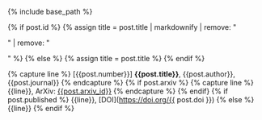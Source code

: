 {% include base_path %}

{% if post.id %}
  {% assign title = post.title | markdownify | remove: "<p>" | remove: "</p>" %}
{% else %}
    {% assign title = post.title %}
{% endif %}

{% capture line %}
[{{post.number}}] **{{post.title}}**, {{post.author}}, {{post.journal}}
{% endcapture %}
{% if post.arxiv %}
  {% capture line %}
  {{line}}, ArXiv: [{{post.arxiv_id}}]({{post.arxiv_link}})
  {% endcapture %}
{% endif}
{% if post.published %}
  {{line}}, [DOI](https://doi.org/{{ post.doi }})
{% else %}
  {{line}}
{% endif %}
